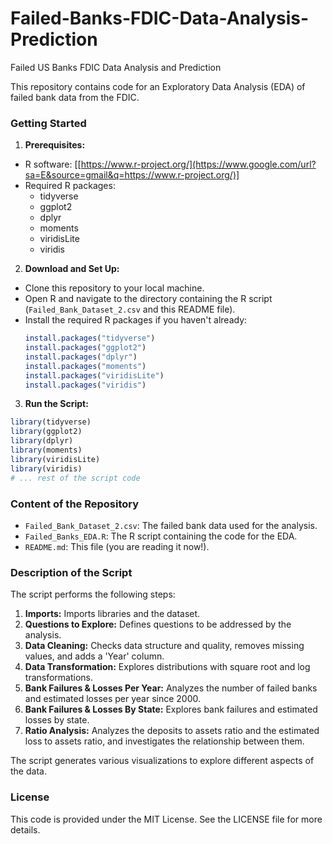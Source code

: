 # Failed-Banks-FDIC-Data-Analysis-Prediction
Failed US Banks FDIC Data Analysis and Prediction


This repository contains code for an Exploratory Data Analysis (EDA) of failed bank data from the FDIC.

### Getting Started

1.  **Prerequisites:**

<!-- end list -->

  - R software: [[https://www.r-project.org/](https://www.google.com/url?sa=E&source=gmail&q=https://www.r-project.org/)]
  - Required R packages:
      - tidyverse
      - ggplot2
      - dplyr
      - moments
      - viridisLite
      - viridis

<!-- end list -->

2.  **Download and Set Up:**

<!-- end list -->

  - Clone this repository to your local machine.
  - Open R and navigate to the directory containing the R script (`Failed_Bank_Dataset_2.csv` and this README file).
  - Install the required R packages if you haven't already:
    ```r
    install.packages("tidyverse")
    install.packages("ggplot2")
    install.packages("dplyr")
    install.packages("moments")
    install.packages("viridisLite")
    install.packages("viridis")
    ```

<!-- end list -->

3.  **Run the Script:**

<!-- end list -->

```r
library(tidyverse)
library(ggplot2)
library(dplyr)
library(moments)
library(viridisLite)
library(viridis)
# ... rest of the script code
```

### Content of the Repository

  - `Failed_Bank_Dataset_2.csv`: The failed bank data used for the analysis.
  - `Failed_Banks_EDA.R`: The R script containing the code for the EDA.
  - `README.md`: This file (you are reading it now\!).

### Description of the Script

The script performs the following steps:

1.  **Imports:** Imports libraries and the dataset.
2.  **Questions to Explore:** Defines questions to be addressed by the analysis.
3.  **Data Cleaning:** Checks data structure and quality, removes missing values, and adds a 'Year' column.
4.  **Data Transformation:** Explores distributions with square root and log transformations.
5.  **Bank Failures & Losses Per Year:** Analyzes the number of failed banks and estimated losses per year since 2000.
6.  **Bank Failures & Losses By State:** Explores  bank failures and estimated losses by state.
7.  **Ratio Analysis:** Analyzes the deposits to assets ratio and the estimated loss to assets ratio, and investigates the relationship between them.

The script generates various visualizations to explore different aspects of the data.

### License

This code is provided under the MIT License. See the LICENSE file for more details.
